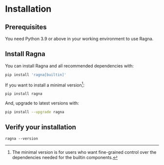 # Installation

## Prerequisites

You need Python 3.9 or above in your working environment to use Ragna.

## Install Ragna

You can install Ragna and all recommended dependencies with:

```bash
pip install 'ragna[builtin]'
```

If you want to install a minimal version[^1]:

```bash
pip install ragna
```

[^1]:
    The minimal version is for users who want fine-grained control over the dependencies
    needed for the builtin components.

And, upgrade to latest versions with:

```bash
pip install --upgrade ragna
```

<!-- Add conda and conda-forge if/when available -->

## Verify your installation

```
ragna --version
```

